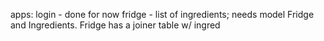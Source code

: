 apps:
login - done for now
fridge - list of ingredients; needs model Fridge and Ingredients. Fridge has a joiner table w/ ingred
